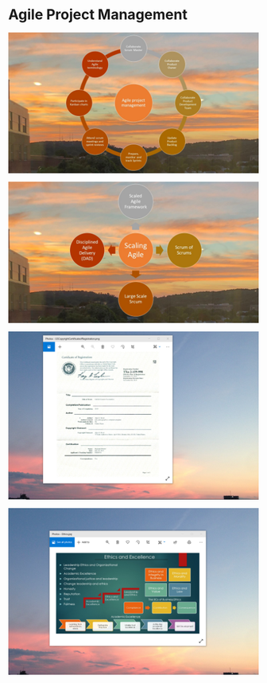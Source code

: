 # Agile Project Management

![image](AgilePM1.JPG)

![image](AgilePM2.JPG)

![image](USCopyrightCertificate.png)

![image](EthicsandExcellence.png)
